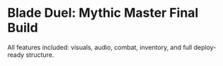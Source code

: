 # Blade Duel: Mythic Master Final Build

All features included: visuals, audio, combat, inventory, and full deploy-ready structure.